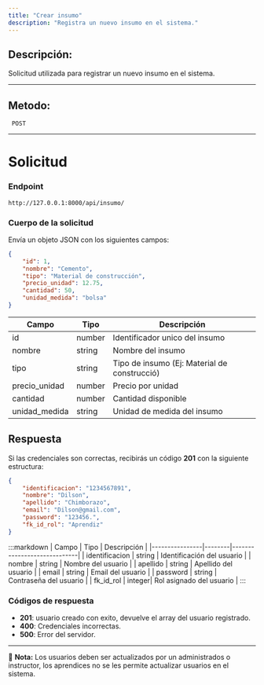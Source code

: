 ```yaml
---
title: "Crear insumo"
description: "Registra un nuevo insumo en el sistema."
---
```



## Descripción:
Solicitud utilizada para registrar un nuevo insumo en el sistema.

---


## Metodo: 
```
 POST
```
---


# **Solicitud**

### **Endpoint**
```
http://127.0.0.1:8000/api/insumo/
```

### **Cuerpo de la solicitud**
Envía un objeto JSON con los siguientes campos:

```json
{
    "id": 1,
    "nombre": "Cemento",
    "tipo": "Material de construcción",
    "precio_unidad": 12.75,
    "cantidad": 50,
    "unidad_medida": "bolsa"
}
```

| Campo           | Tipo   | Descripción                |
|----------------|--------|-----------------------------|
| id             | number | Identificador unico del insumo   |
| nombre         | string | Nombre del insumo      |
| tipo           | string | Tipo de insumo (Ej: Material de construcció)       |
| precio_unidad  | number | Precio por unidad    |
| cantidad       | number | Cantidad disponible     |
| unidad_medida  | string | Unidad de medida del insumo     |

## **Respuesta**

Si las credenciales son correctas, recibirás un código **201** con la siguiente estructura:

```json
{
    "identificacion": "1234567891",
    "nombre": "Dilson",
    "apellido": "Chimborazo",
    "email": "Dilson@gmail.com",
    "password": "123456.",
    "fk_id_rol": "Aprendiz"
}
```

:::markdown
| Campo           | Tipo   | Descripción                |
|----------------|--------|-----------------------------|
| identificacion | string | Identificación del usuario  |
| nombre         | string | Nombre del usuario      |
| apellido       | string | Apellido del usuario      |
| email          | string | Email del usuario      |
| password       | string | Contraseña del usuario      |
| fk_id_rol      | integer| Rol asignado del usuario      |
:::


### **Códigos de respuesta**
- **201**: usuario creado con exito, devuelve el array del usuario registrado.
- **400**: Credenciales incorrectas.
- **500**: Error del servidor.

---

📄 **Nota:** Los usuarios deben ser actualizados por un administrados o instructor, los aprendices no se les permite
actualizar usuarios en el sistema.